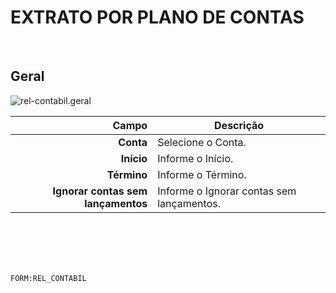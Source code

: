 # EXTRATO POR PLANO DE CONTAS
<br>

## Geral
![rel-contabil.geral](https://raw.githubusercontent.com/netforcews/docs-siscom/master/geral/imagens/rel-contabil.geral.png)

Campo | Descrição
--:|---
**Conta** | Selecione o Conta.
**Início** | Informe o Início.
**Término** | Informe o Término.
**Ignorar contas sem lançamentos** | Informe o Ignorar contas sem lançamentos.
<br>
<br>
<br>
<br>

```FORM:REL_CONTABIL```
